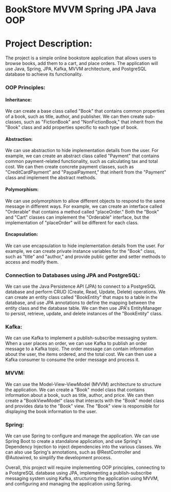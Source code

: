 # BookStore MVVM Spring JPA Java OOP




<h1> Project Description:</h1>
<p>
The project is a simple online bookstore application that allows users to browse books, add them to a cart, and place orders. The application will use Java, Spring, JPA, Kafka, MVVM architecture, and PostgreSQL database to achieve its functionality.
</p>
<h3>OOP Principles:</h3>

<h4>Inheritance:</h4><p> We can create a base class called "Book" that contains common properties of a book, such as title, author, and publisher. We can then create sub-classes, such as "FictionBook" and "NonFictionBook," that inherit from the "Book" class and add properties specific to each type of book.</p>

<h4>Abstraction:</h4><p> We can use abstraction to hide implementation details from the user. For example, we can create an abstract class called "Payment" that contains common payment-related functionality, such as calculating tax and total cost. We can then create concrete payment classes, such as "CreditCardPayment" and "PaypalPayment," that inherit from the "Payment" class and implement the abstract methods.</p>

<h4>Polymorphism:</h4><p> We can use polymorphism to allow different objects to respond to the same message in different ways. For example, we can create an interface called "Orderable" that contains a method called "placeOrder." Both the "Book" and "Cart" classes can implement the "Orderable" interface, but the implementation of "placeOrder" will be different for each class.</p>

<h4>Encapsulation:</h4> <p>We can use encapsulation to hide implementation details from the user. For example, we can create private instance variables for the "Book" class, such as "title" and "author," and provide public getter and setter methods to access and modify them.</p>

<h3>Connection to Databases using JPA and PostgreSQL:</h3>

<p>We can use the Java Persistence API (JPA) to connect to a PostgreSQL database and perform CRUD (Create, Read, Update, Delete) operations. We can create an entity class called "BookEntity" that maps to a table in the database, and use JPA annotations to define the mapping between the entity class and the database table. We can then use JPA's EntityManager to persist, retrieve, update, and delete instances of the "BookEntity" class.</p>

<h3>Kafka:</h3>

<p>We can use Kafka to implement a publish-subscribe messaging system. When a user places an order, we can use Kafka to publish an order message to a Kafka topic. The order message can contain information about the user, the items ordered, and the total cost. We can then use a Kafka consumer to consume the order message and process it.</p>

<h3>MVVM:</h3>

<p>We can use the Model-View-ViewModel (MVVM) architecture to structure the application. We can create a "Book" model class that contains information about a book, such as title, author, and price. We can then create a "BookViewModel" class that interacts with the "Book" model class and provides data to the "Book" view. The "Book" view is responsible for displaying the book information to the user.</p>

<h3>Spring:</h3>
<p>
We can use Spring to configure and manage the application. We can use Spring Boot to create a standalone application, and use Spring's Dependency Injection to inject dependencies into the various classes. We can also use Spring's annotations, such as @RestController and @Autowired, to simplify the development process.
</p>
<p>
Overall, this project will require implementing OOP principles, connecting to a PostgreSQL database using JPA, implementing a publish-subscribe messaging system using Kafka, structuring the application using MVVM, and configuring and managing the application using Spring.
</p>
